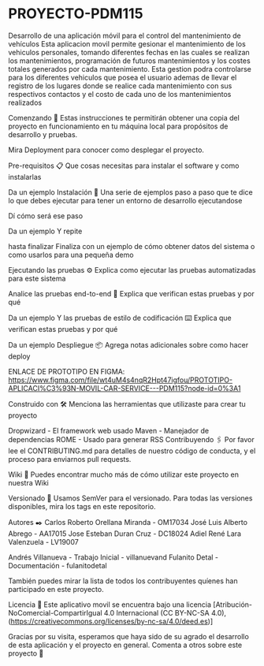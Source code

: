 # PROYECTO-PDM115
Desarrollo de una aplicación móvil para el control del mantenimiento de vehículos
Esta aplicacion movil permite gesionar el mantenimiento de los vehiculos personales, tomando diferentes fechas en las cuales se realizan los mantenimientos, programación de futuros mantenimientos y los costes totales generados por cada mantenimiento. Esta gestion podra controlarse para los diferentes vehiculos que posea el usuario ademas de llevar el registro de los lugares donde se realice cada mantenimiento con sus respectivos contactos y el costo de cada uno de los mantenimientos realizados

Comenzando 🚀
Estas instrucciones te permitirán obtener una copia del proyecto en funcionamiento en tu máquina local para propósitos de desarrollo y pruebas.

Mira Deployment para conocer como desplegar el proyecto.

Pre-requisitos 📋
Que cosas necesitas para instalar el software y como instalarlas

Da un ejemplo
Instalación 🔧
Una serie de ejemplos paso a paso que te dice lo que debes ejecutar para tener un entorno de desarrollo ejecutandose

Dí cómo será ese paso

Da un ejemplo
Y repite

hasta finalizar
Finaliza con un ejemplo de cómo obtener datos del sistema o como usarlos para una pequeña demo

Ejecutando las pruebas ⚙️
Explica como ejecutar las pruebas automatizadas para este sistema

Analice las pruebas end-to-end 🔩
Explica que verifican estas pruebas y por qué

Da un ejemplo
Y las pruebas de estilo de codificación ⌨️
Explica que verifican estas pruebas y por qué

Da un ejemplo
Despliegue 📦
Agrega notas adicionales sobre como hacer deploy

ENLACE DE PROTOTIPO EN FIGMA: 
https://www.figma.com/file/wt4uM4s4nqR2Hpt47igfou/PROTOTIPO-APLICACI%C3%93N-MOVIL-CAR-SERVICE---PDM115?node-id=0%3A1

Construido con 🛠️
Menciona las herramientas que utilizaste para crear tu proyecto

Dropwizard - El framework web usado
Maven - Manejador de dependencias
ROME - Usado para generar RSS
Contribuyendo 🖇️
Por favor lee el CONTRIBUTING.md para detalles de nuestro código de conducta, y el proceso para enviarnos pull requests.

Wiki 📖
Puedes encontrar mucho más de cómo utilizar este proyecto en nuestra Wiki

Versionado 📌
Usamos SemVer para el versionado. Para todas las versiones disponibles, mira los tags en este repositorio.



Autores ✒️
Carlos Roberto Orellana Miranda - OM17034
José Luis Alberto Abrego - AA17015
Jose Esteban Duran Cruz - DC18024
Adiel René Lara Valenzuela - LV19007

Andrés Villanueva - Trabajo Inicial - villanuevand
Fulanito Detal - Documentación - fulanitodetal

También puedes mirar la lista de todos los contribuyentes quíenes han participado en este proyecto.

Licencia 📄
Este aplicativo movil se encuentra bajo una licencia [Atribución-NoComercial-CompartirIgual 4.0 Internacional (CC BY-NC-SA 4.0),(https://creativecommons.org/licenses/by-nc-sa/4.0/deed.es)]


Gracias por su visita, esperamos que haya sido de su agrado el desarrollo de esta aplicación y el proyecto en general.
Comenta a otros sobre este proyecto 📢

